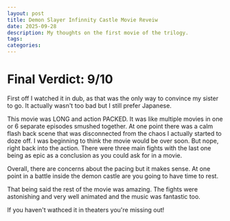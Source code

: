 ```yaml
---
layout: post
title: Demon Slayer Infinnity Castle Movie Reveiw
date: 2025-09-28
description: My thoughts on the first movie of the trilogy.
tags: 
categories: 
---
```


# Final Verdict: 9/10

First off I watched it in dub, as that was the only way to convince my sister to go. It actually wasn't too bad but I still prefer Japanese.

This movie was LONG and action PACKED. It was like multiple movies in one or 6 separate episodes smushed together. At one point there was a calm flash back scene that was disconnected from the chaos I actually started to doze off. I was beginning to think the movie would be over soon. But nope, right back into the action. There were three main fights with the last one being as epic as a conclusion as you could ask for in a movie.

Overall, there are concerns about the pacing but it makes sense. At one point in a battle inside the demon castle are you going to have time to rest. 

That being said the rest of the movie was amazing. The fights were astonishing and very well animated and the music was fantastic too. 

If you haven't wathced it in theaters you're missing out!





